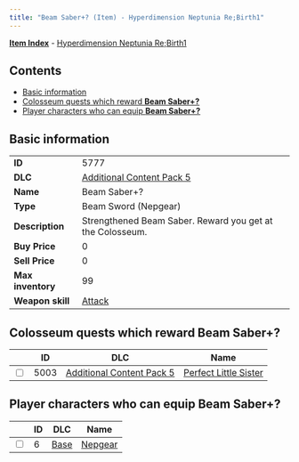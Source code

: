 ```yaml
---
title: "Beam Saber+? (Item) - Hyperdimension Neptunia Re;Birth1"
---
```


[**Item Index**](/neptunia/rb1/item/index.html) - [Hyperdimension Neptunia Re;Birth1](/neptunia/rb1)

## Contents

- [Basic information](#basic-information)
- [Colosseum quests which reward **Beam Saber+?**](#colosseum-quests-which-reward-beam-saber)
- [Player characters who can equip **Beam Saber+?**](#player-characters-who-can-equip-beam-saber)

## Basic information

|   |   |
| -- | -- |
| **ID** | 5777 |
| **DLC** | [Additional Content Pack 5](/neptunia/rb1/dlc/14-pack5.html) |
| **Name** | Beam Saber+? |
| **Type** | Beam Sword (Nepgear) |
| **Description** | Strengthened Beam Saber. Reward you get at the Colosseum. |
| **Buy Price** | 0 |
| **Sell Price** | 0 |
| **Max inventory** | 99 |
| **Weapon skill** | [Attack](/neptunia/rb1/skill/1-1001-attack.html) |


## Colosseum quests which reward **Beam Saber+?**

|    | ID | DLC | Name |
| -- | -- | --- | ---- |
| <input type="checkbox" id="rb1-colosseum-14-5003" class="trackbox" /> | 5003 | [Additional Content Pack 5](/neptunia/rb1/dlc/14-pack5.html) | [Perfect Little Sister](/neptunia/rb1/colosseum/14-5003-perfect-little-sister.html) |


## Player characters who can equip **Beam Saber+?**

|    | ID | DLC | Name |
| -- | -- | --- | ---- |
| <input type="checkbox" id="rb1-player-1-6" class="trackbox" /> | 6 | [Base](/neptunia/rb1/dlc/1-base.html) | [Nepgear](/neptunia/rb1/player/1-6-nepgear.html) |
